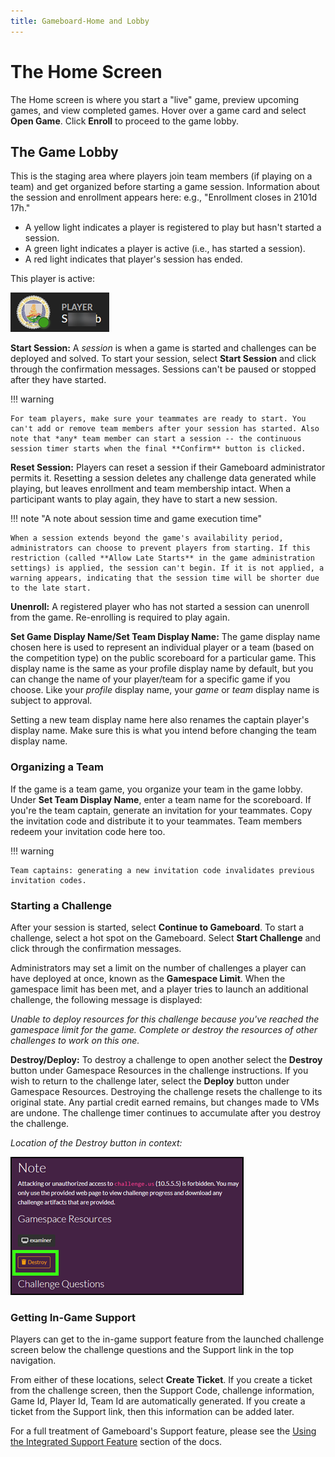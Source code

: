 ```yaml
---
title: Gameboard-Home and Lobby
---
```


# The Home Screen

The Home screen is where you start a "live" game, preview upcoming games, and view completed games. Hover over a game card and select **Open Game**. Click **Enroll** to proceed to the game lobby.

## The Game Lobby

This is the staging area where players join team members (if playing on a team) and get organized before starting a game session. Information about the session and enrollment appears here: e.g., "Enrollment closes in 2101d 17h."

- A yellow light indicates a player is registered to play but hasn't started a session.
- A green light indicates a player is active (i.e., has started a session).
- A red light indicates that player's session has ended.

This player is active:

![green light](img/active-player.png)

**Start Session:** A *session* is when a game is started and challenges can be deployed and solved. To start your session, select **Start Session** and click through the confirmation messages. Sessions can't be paused or stopped after they have started.

!!! warning

    For team players, make sure your teammates are ready to start. You can't add or remove team members after your session has started. Also note that *any* team member can start a session -- the continuous session timer starts when the final **Confirm** button is clicked.

**Reset Session:** Players can reset a session if their Gameboard administrator permits it. Resetting a session deletes any challenge data generated while playing, but leaves enrollment and team membership intact. When a participant wants to play again, they have to start a new session.

!!! note "A note about session time and game execution time"

    When a session extends beyond the game's availability period, administrators can choose to prevent players from starting. If this restriction (called **Allow Late Starts** in the game administration settings) is applied, the session can't begin. If it is not applied, a warning appears, indicating that the session time will be shorter due to the late start.

**Unenroll:** A registered player who has not started a session can unenroll from the game. Re-enrolling is required to play again.

**Set Game Display Name/Set Team Display Name:** The game display name chosen here is used to represent an individual player or a team (based on the competition type) on the public scoreboard for a particular game. This display name is the same as your profile display name by default, but you can change the name of your player/team for a specific game if you choose. Like your *profile* display name, your *game* or *team* display name is subject to approval.

Setting a new team display name here also renames the captain player's display name. Make sure this is what you intend before changing the team display name.

### Organizing a Team

If the game is a team game, you organize your team in the game lobby. Under **Set Team Display Name**, enter a team name for the scoreboard. If you're the team captain, generate an invitation for your teammates. Copy the invitation code and distribute it to your teammates. Team members redeem your invitation code here too.

!!! warning

    Team captains: generating a new invitation code invalidates previous invitation codes.

### Starting a Challenge

After your session is started, select **Continue to Gameboard**. To start a challenge, select a hot spot on the Gameboard. Select **Start Challenge** and click through the confirmation messages.

Administrators may set a limit on the number of challenges a player can have deployed at once, known as the **Gamespace Limit**. When the gamespace limit has been met, and a player tries to launch an additional challenge, the following message is displayed:

*Unable to deploy resources for this challenge because you've reached the gamespace limit for the game. Complete or destroy the resources of other challenges to work on this one.*

**Destroy/Deploy:** To destroy a challenge to open another select the **Destroy** button under Gamespace Resources in the challenge instructions. If you wish to return to the challenge later, select the **Deploy** button under Gamespace Resources. Destroying the challenge resets the challenge to its original state. Any partial credit earned remains, but changes made to VMs are undone. The challenge timer continues to accumulate after you destroy the challenge.

*Location of the Destroy button in context:*

![destroy deploy under gamespace resources](img/destroy-button.png)

### Getting In-Game Support

Players can get to the in-game support feature from the launched challenge screen below the challenge questions and the Support link in the top navigation.

From either of these locations, select **Create Ticket**. If you create a ticket from the challenge screen, then the Support Code, challenge information, Game Id,  Player Id, Team Id are automatically generated. If you create a ticket from the Support link, then this information can be added later.

For a full treatment of Gameboard's Support feature, please see the [Using the Integrated Support Feature](support.md) section of the docs.

